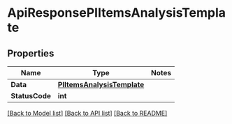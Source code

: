 # ApiResponsePIItemsAnalysisTemplate

## Properties
Name | Type | Notes
------------ | ------------- | -------------
**Data** | **[**PIItemsAnalysisTemplate**](../Model/PIItemsAnalysisTemplate.md)**
**StatusCode** | **int**

[[Back to Model list]](../../README.md#documentation-for-models) [[Back to API list]](../../README.md#documentation-for-api-endpoints) [[Back to README]](../../README.md)
